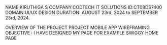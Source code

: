 NAME:KIRUTHIGA S
COMPANY:CODTECH IT SOLUTIONS
ID:CT08DS7400
DOMAIN:UI/UX DESIGN 
DURATION: AUGUST 23rd, 2024 to SEPTEMBER 23rd, 2024.

OVERVIEW OF THE PROJECT PROJECT MOBILE APP WIREFRAMING OBJECTIVE : I HAVE DESIGNED MY PAGE FOR EXAMPLE SWIGGY HOME PAGE
